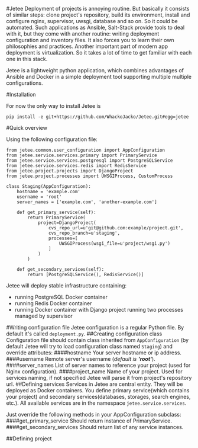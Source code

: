 #Jetee
Deployment of projects is annoying routine. But basically it consists of similar steps: clone project's repository, build its environment, install and configure nginx, supervisor, uwsgi, database and so on. So it could be automated. Such applications as Ansible, Salt-Stack provide tools to deal with it, but they come with another routine: writing deployment configuration and inventory files. It also forces you to learn their own philosophies and practices. Another important part of modern app deployment is virtualization. So it takes a lot of time to get familiar with each one in this stack. 

Jetee is a lightweight python application, which combines advantages of Ansible and Docker in a simple deployment tool supporting multiple multiple configurations.

#Installation

For now the only way to install Jetee is
	
	pip install -e git+https://github.com/WhackoJacko/Jetee.git#egg=jetee

#Quick overview

Using the following configuration file:
	
	from jetee.common.user_configuration import AppConfiguration
	from jetee.service.services.primary import PrimaryService
	from jetee.service.services.postgresql import PostgreSQLService
	from jetee.service.services.redis import RedisService
	from jetee.project.projects import DjangoProject
	from jetee.project.processes import UWSGIProcess, CustomProcess

	class Staging(AppConfiguration):
    	hostname = 'example.com'
    	username = 'root'
    	server_names = ['example.com', 'another-example.com']

        def get_primary_service(self):
            return PrimaryService(
                project=DjangoProject(
                    cvs_repo_url=u'git@github.com:example/project.git',
                    cvs_repo_branch=u'staging',
                    processes=[
                        UWSGIProcess(wsgi_file=u'project/wsgi.py')
                    ]
                )
            )

        def get_secondary_services(self):
            return [PostgreSQLService(), RedisService()]

Jetee will deploy stable infrastructure containing:

* running PostgreSQL Docker container
* running Redis Docker container
* running Docker container with Django project running two processes managed by supervisor

#Writing configuration file
Jetee configuration is a regular Python file. By default it's called `deployment.py`. 
##Creating configuration class
Configuration file should contain class inherited from `AppConfiguration` (by default Jetee will try to load configuration class named `Staging`) and override attributes:
####hostname
Your server hostname or ip address.
####username
Remote server's username (*default is **'root'***).
####server_names
List of server names to reference your project (used for Nginx configuration).
####project_name
Name of your project. Used for services naming, if not specified Jetee will parse it from project's repository url. 
##Defining services
Services in Jetee are central entity. They will be deployed as Docker containers.  You define primary service(which contains your project) and secondary services(databases, storages, search engines, etc.). All available services are in the namespace `jetee.service.services`.

Just override the following methods in your AppConfiguration subclass:
####get_primary_service 
Should return instance of PrimaryService.
####get_secondary_services
Should return list of any service instances.

##Defining project